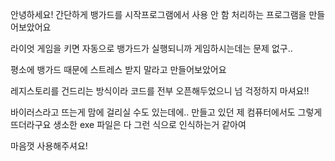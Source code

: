 안녕하세요! 간단하게 뱅가드를 시작프로그램에서 사용 안 함 처리하는 프로그램을 만들어보았어요

라이엇 게임을 키면 자동으로 뱅가드가 실행되니까 게임하시는데는 문제 없구..

평소에 뱅가드 때문에 스트레스 받지 말라고 만들어보았어요

레지스토리를 건드리는 방식이라 코드를 전부 오픈해두었으니 넘 걱정하지 마셔요!!

바이러스라고 뜨는게 맘에 걸리실 수도 있는데에.. 만들고 있던 제 컴퓨터에서도 그렇게 뜨더라구요 생소한 exe 파일은 다 그런 식으로 인식하는거 같아여

마음껏 사용해주셔요!